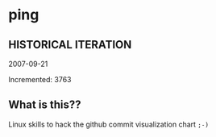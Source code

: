 # ping

## HISTORICAL ITERATION
2007-09-21

Incremented: 3763

## What is this?? 
Linux skills to hack the github commit visualization chart `;-)`
